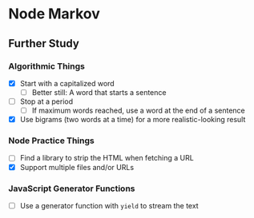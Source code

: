 Node Markov
===========

Further Study
-------------

### Algorithmic Things

- [x] Start with a capitalized word
  - [ ] Better still:  A word that starts a sentence
- [ ] Stop at a period
  - [ ] If maximum words reached, use a word at the end of a sentence
- [x] Use bigrams (two words at a time) for a more realistic-looking result

### Node Practice Things

- [ ] Find a library to strip the HTML when fetching a URL
- [x] Support multiple files and/or URLs

### JavaScript Generator Functions

- [ ] Use a generator function with `yield` to stream the text